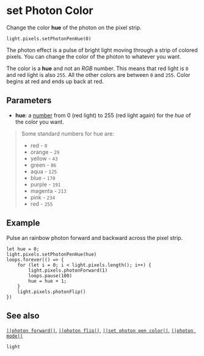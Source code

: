 # set Photon Color

Change the color **hue** of the photon on the pixel strip.

```sig
light.pixels.setPhotonPenHue(0)
```

The photon effect is a pulse of bright light moving through a strip of colored pixels.
You can change the color of the photon to whatever you want.

The color is a **hue** and not an _RGB_ number. This means that red light is `0` and red light is also `255`. All the other colors are between `0` and `255`. Color begins at red and ends up back at red.

## Parameters

* **hue**: a [number](/types/number) from 0 (red light) to 255 (red light again) for
the _hue_ of the color you want.
> Some standard numbers for hue are:
> * red - `0`
> * orange - `29`
> * yellow - `43`
> * green - `86`
> * aqua - `125`
> * blue - `170`
> * purple - `191`
> * magenta - `213`
> * pink - `234`
> * red - `255`


## Example

Pulse an rainbow photon forward and backward across the pixel strip.

```blocks
let hue = 0;
light.pixels.setPhotonPenHue(hue)
loops.forever(() => {
    for (let i = 0; i < light.pixels.length(); i++) {
        light.pixels.photonForward(1)
        loops.pause(100)
        hue = hue + 1;
    }
    light.pixels.photonFlip()
})
```
## See also

[``||photon forward||``](/reference/light/photon-forward),
[``||photon flip||``](/reference/light/photon-flip),
[``||set photon pen color||``](/reference/light/set-photon-pen-color),
[``||photon mode||``](/reference/light/set-photon-mode)

```package
light
```


